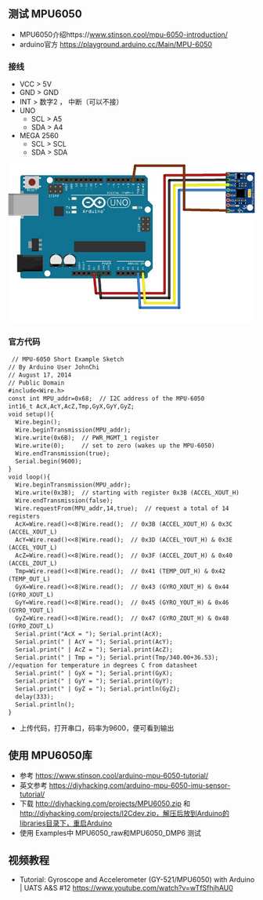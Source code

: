 ## 测试 MPU6050
- MPU6050介绍https://www.stinson.cool/mpu-6050-introduction/
- arduino官方 https://playground.arduino.cc/Main/MPU-6050
### 接线
- VCC > 5V
- GND > GND
- INT > 数字2 ， 中断（可以不接）
- UNO 
    - SCL > A5
    - SDA > A4
- MEGA 2560
    - SCL > SCL 
    - SDA > SDA 

![mpu6050-pins](mpu6050-pins.jpg)    
   
### 官方代码
```arduino
 // MPU-6050 Short Example Sketch
// By Arduino User JohnChi
// August 17, 2014
// Public Domain
#include<Wire.h>
const int MPU_addr=0x68;  // I2C address of the MPU-6050
int16_t AcX,AcY,AcZ,Tmp,GyX,GyY,GyZ;
void setup(){
  Wire.begin();
  Wire.beginTransmission(MPU_addr);
  Wire.write(0x6B);  // PWR_MGMT_1 register
  Wire.write(0);     // set to zero (wakes up the MPU-6050)
  Wire.endTransmission(true);
  Serial.begin(9600);
}
void loop(){
  Wire.beginTransmission(MPU_addr);
  Wire.write(0x3B);  // starting with register 0x3B (ACCEL_XOUT_H)
  Wire.endTransmission(false);
  Wire.requestFrom(MPU_addr,14,true);  // request a total of 14 registers
  AcX=Wire.read()<<8|Wire.read();  // 0x3B (ACCEL_XOUT_H) & 0x3C (ACCEL_XOUT_L)     
  AcY=Wire.read()<<8|Wire.read();  // 0x3D (ACCEL_YOUT_H) & 0x3E (ACCEL_YOUT_L)
  AcZ=Wire.read()<<8|Wire.read();  // 0x3F (ACCEL_ZOUT_H) & 0x40 (ACCEL_ZOUT_L)
  Tmp=Wire.read()<<8|Wire.read();  // 0x41 (TEMP_OUT_H) & 0x42 (TEMP_OUT_L)
  GyX=Wire.read()<<8|Wire.read();  // 0x43 (GYRO_XOUT_H) & 0x44 (GYRO_XOUT_L)
  GyY=Wire.read()<<8|Wire.read();  // 0x45 (GYRO_YOUT_H) & 0x46 (GYRO_YOUT_L)
  GyZ=Wire.read()<<8|Wire.read();  // 0x47 (GYRO_ZOUT_H) & 0x48 (GYRO_ZOUT_L)
  Serial.print("AcX = "); Serial.print(AcX);
  Serial.print(" | AcY = "); Serial.print(AcY);
  Serial.print(" | AcZ = "); Serial.print(AcZ);
  Serial.print(" | Tmp = "); Serial.print(Tmp/340.00+36.53);  //equation for temperature in degrees C from datasheet
  Serial.print(" | GyX = "); Serial.print(GyX);
  Serial.print(" | GyY = "); Serial.print(GyY);
  Serial.print(" | GyZ = "); Serial.println(GyZ);
  delay(333);
  Serial.println();
}
```
- 上传代码，打开串口，码率为9600，便可看到输出
## 使用 MPU6050库
- 参考 https://www.stinson.cool/arduino-mpu-6050-tutorial/
- 英文参考  https://diyhacking.com/arduino-mpu-6050-imu-sensor-tutorial/
- 下载 http://diyhacking.com/projects/MPU6050.zip 和 http://diyhacking.com/projects/I2Cdev.zip，解压后放到Arduino的libraries目录下，重启Arduino
- 使用 Examples中 MPU6050_raw和MPU6050_DMP6 测试


## 视频教程
- Tutorial: Gyroscope and Accelerometer (GY-521/MPU6050) with Arduino | UATS A&S #12 https://www.youtube.com/watch?v=wTfSfhjhAU0